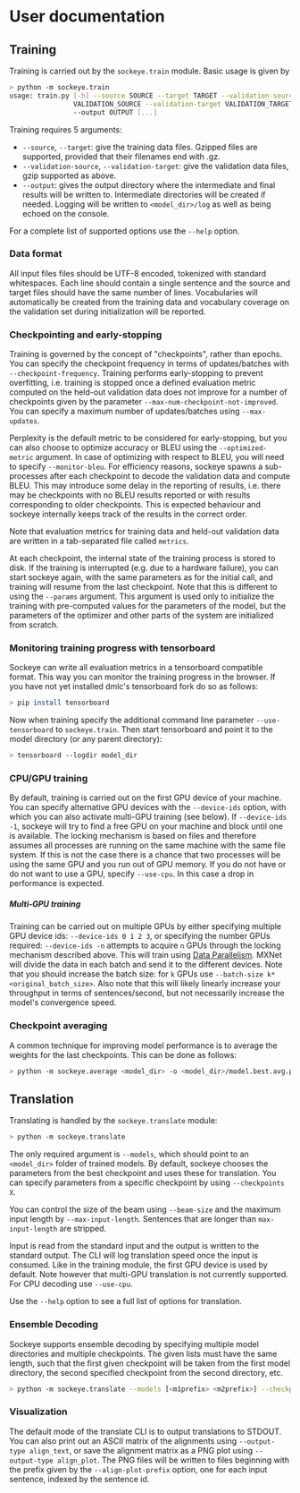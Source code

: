 # User documentation

## Training


Training is carried out by the `sockeye.train` module. Basic usage is given by

```bash
> python -m sockeye.train
usage: train.py [-h] --source SOURCE --target TARGET --validation-source
                VALIDATION_SOURCE --validation-target VALIDATION_TARGET
                --output OUTPUT [...]
```

Training requires 5 arguments:
* `--source`, `--target`: give the training data files. Gzipped files are supported, provided that their filenames end with .gz.
* `--validation-source`, `--validation-target`: give the validation data files, gzip supported as above.
* `--output`: gives the output directory where the intermediate and final results will be written to.
Intermediate directories will be created if needed.
Logging will be written to `<model_dir>/log` as well as being echoed on the console.

For a complete list of supported options use the `--help` option.

### Data format

All input files files should be UTF-8 encoded, tokenized with standard whitespaces.
Each line should contain a single sentence and the source and target files should have the same number of lines.
Vocabularies will automatically be created from the training data and vocabulary 
coverage on the validation set during initialization will be reported.

### Checkpointing and early-stopping

Training is governed by the concept of "checkpoints", rather than epochs. You
can specify the checkpoint frequency in terms of updates/batches with
`--checkpoint-frequency`.  Training performs early-stopping to prevent
overfitting, i.e. training is stopped once a defined evaluation metric computed
on the held-out validation data does not improve for a number of checkpoints
given by the parameter `--max-num-checkpoint-not-improved`.  You can specify a
maximum number of updates/batches using `--max-updates`.

Perplexity is the default metric to be considered for early-stopping, but you
can also choose to optimize accuracy or BLEU using the `--optimized-metric`
argument. In case of optimizing with respect to  BLEU, you will need to specify
`--monitor-bleu`. For efficiency reasons, sockeye spawns a sub-processes after each
checkpoint to decode the validation data and compute BLEU. This may introduce
some delay in the reporting of results, i.e. there may be checkpoints with no
BLEU results reported or with results corresponding to older checkpoints. This
is expected behaviour and sockeye internally keeps track of the results in the
correct order.

Note that evaluation metrics for training data and held-out validation data are
written in a tab-separated file called `metrics`.

At each checkpoint, the internal state of the training process is stored to
disk. If the training is interrupted (e.g. due to a hardware failure), you can
start sockeye again, with the same parameters as for the initial call, and
training will resume from the last checkpoint. Note that this is different to
using the `--params` argument. This argument is used only to initialize the
training with pre-computed values for the parameters of the model, but the
parameters of the optimizer and other parts of the system are initialized from
scratch.

### Monitoring training progress with tensorboard

Sockeye can write all evaluation metrics in a tensorboard compatible format.
This way you can monitor the training progress in the browser.
If you have not yet installed dmlc's tensorboard fork do so as follows:
```bash
> pip install tensorboard
```

Now when training specify the additional command line parameter `--use-tensorboard` to `sockeye.train`. 
Then start tensorboard and point it to the model directory (or any parent directory):
```bash
> tensorboard --logdir model_dir
```

### CPU/GPU training

By default, training is carried out on the first GPU device of your machine.
You can specify alternative GPU devices with the `--device-ids` option, with
which you can also activate multi-GPU training (see below). If
`--device-ids -1`, sockeye will try to find a free GPU on your machine and block
until one is available. The locking mechanism is based on files and therefore assumes all processes are running
on the same machine with the same file system.
If this is not the case there is a chance that two processes will be using the same GPU and you run out of GPU memory.
If you do not have or do not want to use a GPU, specify `--use-cpu`.
In this case a drop in performance is expected.

##### Multi-GPU training
Training can be carried out on multiple GPUs by either specifying multiple GPU device ids:
`--device-ids 0 1 2 3`, or specifying the number GPUs required: `--device-ids -n` attempts to acquire `n` GPUs through
the locking mechanism described above.
This will train using [Data Parallelism](https://github.com/dmlc/mxnet/blob/master/docs/how_to/multi_devices.md).
MXNet will divide the data in each batch and send it to the different devices.
Note that you should increase the batch size: for `k` GPUs use ``--batch-size k*<original_batch_size>``.
Also note that this will likely linearly increase your throughput in terms of sentences/second, but not necessarily
increase the model's convergence speed.


### Checkpoint averaging

A common technique for improving model performance is to average the weights for the last checkpoints.
This can be done as follows:
```bash
> python -m sockeye.average <model_dir> -o <model_dir>/model.best.avg.params
```

## Translation

Translating is handled by the `sockeye.translate` module:
```bash
> python -m sockeye.translate
```

The only required argument is `--models`, which should point to an `<model_dir>`
folder of trained models.  By default, sockeye chooses the parameters from the
best checkpoint and uses these for translation.  You can specify parameters
from a specific checkpoint by using `--checkpoints X`.

You can control the size of the beam using `--beam-size` and the maximum input
length by `--max-input-length`.  Sentences that are longer than
`max-input-length` are stripped.

Input is read from the standard input and the output is written to the standard
output.  The CLI will log translation speed once the input is consumed. Like in
the training module, the first GPU device is used by default. Note however that
multi-GPU translation is not currently supported. For CPU decoding use
`--use-cpu`.

Use the `--help` option to see a full list of options for translation.

### Ensemble Decoding
Sockeye supports ensemble decoding by specifying multiple model directories and
multiple checkpoints. The given lists must have the same length, such that the
first given checkpoint will be taken from the first model directory, the second
specified checkpoint from the second directory, etc.
```bash
> python -m sockeye.translate --models [<m1prefix> <m2prefix>] --checkpoints [<cp1> <cp2>]
```

### Visualization
The default mode of the translate CLI is to output translations to STDOUT. You
can also print out an ASCII matrix of the alignments using `--output-type
align_text`, or save the alignment matrix as a PNG plot using `--output-type
align_plot`. The PNG files will be written to files beginning with the prefix
given by the `--align-plot-prefix` option, one for each input sentence, indexed
by the sentence id.

